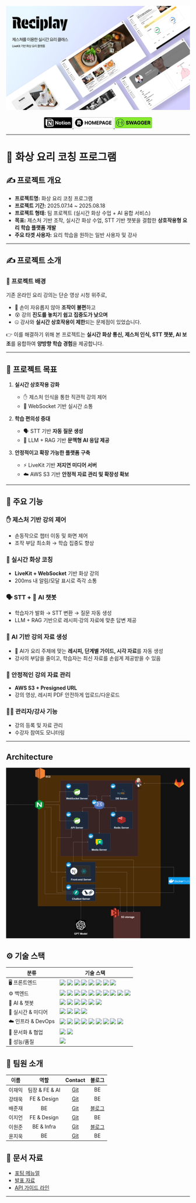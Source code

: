 <div align="center">
  <img src="https://raw.githubusercontent.com/Reciplay/resources/refs/heads/main/mainmock.png"/>
</div>

<br/>

<div align="center">

<a href="http://i13e104.p.ssafy.io:8080/swagger-ui/index.html">
  <img src="https://github.com/Reciplay/resources/blob/main/notionBadege.png?raw=true" height="30"/>
</a>
<a href="http://i13e104.p.ssafy.io:8080/swagger-ui/index.html">
  <img src="https://github.com/Reciplay/resources/blob/main/homepage.png?raw=true" height="30"/>
</a>
<a href="http://i13e104.p.ssafy.io:8080/swagger-ui/index.html">
  <img src="https://github.com/Reciplay/resources/blob/main/swaggerBadge.png?raw=true" height="30"/>
</a>
</div>




---
# 🍳 화상 요리 코칭 프로그램

## ✍️ 프로젝트 개요
- **프로젝트명:** 화상 요리 코칭 프로그램  
- **프로젝트 기간:** 2025.07.14 ~ 2025.08.18 
- **프로젝트 형태:** 팀 프로젝트 (실시간 화상 수업 + AI 융합 서비스)  
- **목표:** 제스처 기반 조작, 실시간 화상 수업, STT 기반 챗봇을 결합한 **상호작용형 요리 학습 플랫폼 개발**  
- **주요 타겟 사용자:** 요리 학습을 원하는 일반 사용자 및 강사  

---

## ✍️ 프로젝트 소개

### 📌 프로젝트 배경
기존 온라인 요리 강의는 단순 영상 시청 위주로,  
- 🙅 손이 자유롭지 않아 **조작이 불편**하고  
- 😵 강의 **진도를 놓치기 쉽고 집중도가 낮으며**  
- 🤐 강사와 **실시간 상호작용이 제한**되는 문제점이 있었습니다.  

👉 이를 해결하기 위해 본 프로젝트는 **실시간 화상 통신, 제스처 인식, STT 챗봇, AI 보조**를 융합하여 **양방향 학습 경험**을 제공합니다.  

---

## 🚀 프로젝트 목표
1. **실시간 상호작용 강화**  
   - ✋ 제스처 인식을 통한 직관적 강의 제어  
   - 🔗 WebSocket 기반 실시간 소통  

2. **학습 편의성 증대**  
   - 🗣️ STT 기반 **자동 질문 생성**  
   - 🤖 LLM + RAG 기반 **문맥형 AI 응답 제공**  

3. **안정적이고 확장 가능한 플랫폼 구축**  
   - ⚡ LiveKit 기반 **저지연 미디어 서버**  
   - ☁️ AWS S3 기반 **안정적 자료 관리 및 확장성 확보**  

---

## 📌 주요 기능
### ✋ 제스처 기반 강의 제어
- 손동작으로 챕터 이동 및 화면 제어  
- 조작 부담 최소화 → 학습 집중도 향상  

### 🎥 실시간 화상 코칭
- **LiveKit + WebSocket** 기반 화상 강의  
- 200ms 내 알림/모달 표시로 즉각 소통  

### 🗣️ STT + 🤖 AI 챗봇
- 학습자가 발화 → STT 변환 → 질문 자동 생성  
- LLM + RAG 기반으로 레시피·강의 자료에 맞춘 답변 제공

### 📝 AI 기반 강의 자료 생성
- 🤖 AI가 요리 주제에 맞는 **레시피, 단계별 가이드, 시각 자료**를 자동 생성  
- 강사의 부담을 줄이고, 학습자는 최신 자료를 손쉽게 제공받을 수 있음  

### 📂 안정적인 강의 자료 관리
- **AWS S3 + Presigned URL**  
- 강의 영상, 레시피 PDF 안전하게 업로드/다운로드  

### 👨‍🏫 관리자/강사 기능
- 강의 등록 및 자료 관리  
- 수강자 참여도 모니터링  

---
## Architecture
<img src="http://github.com/Reciplay/resources/blob/main/%EC%95%84%ED%82%A4%ED%85%8D%EC%B3%90%20%EC%84%A4%EA%B3%84.png?raw=true"/>

## ⚙️ 기술 스택
<table>
  <thead>
    <tr>
      <th>분류</th>
      <th>기술 스택</th>
    </tr>
  </thead>
  <tbody>
    <tr>
      <td>🖥️ 프론트엔드</td>
      <td>
        <img src="https://img.shields.io/badge/Next.js-000000?style=flat&logo=nextdotjs&logoColor=white"/>
        <img src="https://img.shields.io/badge/React-61DAFB?style=flat&logo=react&logoColor=white"/>
        <img src="https://img.shields.io/badge/TypeScript-3178C6?style=flat&logo=typescript&logoColor=white"/>
        <img src="https://img.shields.io/badge/SCSS-CC6699?style=flat&logo=sass&logoColor=white"/>
        <img src="https://img.shields.io/badge/HTML5-E34F26?style=flat&logo=html5&logoColor=white"/>
        <img src="https://img.shields.io/badge/Zustand-1572B6?style=flat&logo=react&logoColor=white"/>
        <img src="https://img.shields.io/badge/NextAuth-000000?style=flat&logo=auth0&logoColor=white"/>
        <img src="https://img.shields.io/badge/Jest-C21325?style=flat&logo=jest&logoColor=white"/>
      </td>
    </tr>
    <tr>
      <td>⚙️ 백엔드</td>
      <td>
        <img src="https://img.shields.io/badge/Java-007396?style=flat&logo=openjdk&logoColor=white"/>
        <img src="https://img.shields.io/badge/Spring%20Boot-6DB33F?style=flat&logo=springboot&logoColor=white"/>
        <img src="https://img.shields.io/badge/Spring%20Security-6DB33F?style=flat&logo=springsecurity&logoColor=white"/>
        <img src="https://img.shields.io/badge/JWT-000000?style=flat&logo=jsonwebtokens&logoColor=white"/>
        <img src="https://img.shields.io/badge/Hibernate-59666C?style=flat&logo=hibernate&logoColor=white"/>
        <img src="https://img.shields.io/badge/Spring%20Data%20JPA-6DB33F?style=flat&logo=spring&logoColor=white"/>
        <img src="https://img.shields.io/badge/QueryDSL-005571?style=flat&logo=spring&logoColor=white"/>
        <img src="https://img.shields.io/badge/MySQL-4479A1?style=flat&logo=mysql&logoColor=white"/>
        <img src="https://img.shields.io/badge/JUnit5-25A162?style=flat&logo=junit5&logoColor=white"/>
        <img src="https://img.shields.io/badge/Gradle-02303A?style=flat&logo=gradle&logoColor=white"/>
      </td>
    </tr>
    <tr>
      <td>🤖 AI & 챗봇</td>
      <td>
        <img src="https://img.shields.io/badge/Python-3776AB?style=flat&logo=python&logoColor=white"/>
        <img src="https://img.shields.io/badge/FastAPI-009688?style=flat&logo=fastapi&logoColor=white"/>
        <img src="https://img.shields.io/badge/STT-Speech--to--Text-FF6F00?style=flat&logo=google&logoColor=white"/>
        <img src="https://img.shields.io/badge/LLM-GPT-8A2BE2?style=flat&logo=openai&logoColor=white"/>
        <img src="https://img.shields.io/badge/RAG-009688?style=flat&logo=elastic&logoColor=white"/>
        <img src="https://img.shields.io/badge/AI%20자료%20생성-FF1493?style=flat&logo=apachespark&logoColor=white"/>
      </td>
    </tr>
    <tr>
      <td>🔌 실시간 & 미디어</td>
      <td>
        <img src="https://img.shields.io/badge/STOMP-4B32C3?style=flat&logo=apachekafka&logoColor=white"/>
        <img src="https://img.shields.io/badge/WebRTC-333333?style=flat&logo=webrtc&logoColor=white"/>
        <img src="https://img.shields.io/badge/OpenVidu-0E76A8?style=flat&logo=data:image/svg+xml;base64,PHN2Zy8+&logoColor=white"/>
        <img src="https://img.shields.io/badge/LiveKit-121212?style=flat&logo=data:image/svg+xml;base64,PHN2Zy8+&logoColor=white"/>
      </td>
    </tr>
    <tr>
      <td>☁️ 인프라 & DevOps</td>
      <td>
        <img src="https://img.shields.io/badge/Amazon%20EC2-FF9900?style=flat&logo=amazonec2&logoColor=white"/>
        <img src="https://img.shields.io/badge/Amazon%20S3-569A31?style=flat&logo=amazons3&logoColor=white"/>
        <img src="https://img.shields.io/badge/Nginx-009639?style=flat&logo=nginx&logoColor=white"/>
        <img src="https://img.shields.io/badge/Docker-2496ED?style=flat&logo=docker&logoColor=white"/>
        <img src="https://img.shields.io/badge/Redis-DC382D?style=flat&logo=redis&logoColor=white"/>
        <img src="https://img.shields.io/badge/Jenkins-D24939?style=flat&logo=jenkins&logoColor=white"/>
        <img src="https://img.shields.io/badge/GitHub%20Actions-2088FF?style=flat&logo=githubactions&logoColor=white"/>
        <img src="https://img.shields.io/badge/GitLab-FC6D26?style=flat&logo=gitlab&logoColor=white"/>
        <img src="https://img.shields.io/badge/Ubuntu-E95420?style=flat&logo=ubuntu&logoColor=white"/>
      </td>
    </tr>
    <tr>
      <td>📄 문서화 & 협업</td>
      <td>
        <img src="https://img.shields.io/badge/Swagger%203%20(OpenAPI)-85EA2D?style=flat&logo=swagger&logoColor=white"/>
        <img src="https://img.shields.io/badge/Notion-000000?style=flat&logo=notion&logoColor=white"/>
      </td>
    </tr>
    <tr>
      <td>🧪 성능/품질</td>
      <td>
        <img src="https://img.shields.io/badge/JMeter-D22128?style=flat&logo=apache&logoColor=white"/>
      </td>
    </tr>
  </tbody>
</table>


## 👥 팀원 소개
| 이름 | 역할 | Contact | 블로그 |
|:----:|:----:|:----:|:----:|
| 이재익 | 팀장 & FE & AI | [Git](https://github.com/onearmedoflepanto) | BE |
| 강태욱 | FE & Design | [Git](https://github.com/sunshinemoongit) | BE |
| 배준재 | BE | [Git](https://github.com/baejjyee) | [블로그](https://baejjyeestory.tistory.com/) |
| 이지언 | FE & Design | [Git](https://github.com/leejieok) | BE |
| 이원준 | BE & Infra | [Git](https://github.com/moe-lee) | [블로그](https://velog.io/@cosmos334/posts) |
| 윤지욱 | BE | [Git](https://github.com/Yun-JW) | BE |

## 📂 문서 자료

- [포팅 메뉴얼](https://github.com/Reciplay/exec/blob/main/README.md)
- [발표 자료](https://github.com/Reciplay/resources/blob/main/%ED%99%94%EC%83%81%EC%9A%94%EB%A6%AC%EC%BD%94%EC%B9%98%ED%94%84%EB%A1%9C%EA%B7%B8%EB%9E%A8.pdf)
- [API 가이드 라인](https://github.com/Reciplay/.github/blob/main/API_%EA%B0%80%EC%9D%B4%EB%93%9C%EB%9D%BC%EC%9D%B8.pdf)

---
